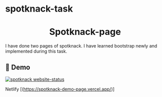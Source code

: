 # spotknack-task
<h1 align="center">Spotknack-page</h1>
I have done two pages of spotknack. I have learned bootstrap newly and implemented during this task. 

## 🚀 Demo
<a href="(https://spotknack-demo-page.vercel.app/)" target="_blank">
  <img src="https://img.shields.io/website?logo=github&style=flat-square&url=https%3A%2F%2Fsrinesh-portfolio.netlify.app%2" alt="spotknack website-status" />
</a>

Netlify [(https://spotknack-demo-page.vercel.app/)]

